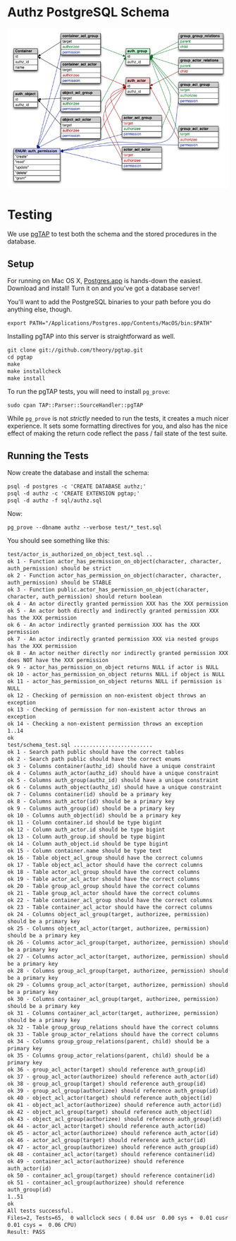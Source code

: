 Authz PostgreSQL Schema
=======================

![alt text](authz-schema.png "schema diagram")

# Testing

We use [pgTAP][] to test both the schema and the stored procedures in
the database.

## Setup

For running on Mac OS X, [Postgres.app][] is hands-down the easiest.
Download and install!  Turn it on and you've got a database server!

You'll want to add the PostgreSQL binaries to your path before you do
anything else, though.

```
export PATH="/Applications/Postgres.app/Contents/MacOS/bin:$PATH"
```

Installing pgTAP into this server is straightforward as well.

```
git clone git://github.com/theory/pgtap.git
cd pgtap
make
make installcheck
make install
```

To run the pgTAP tests, you will need to install `pg_prove`:

```
sudo cpan TAP::Parser::SourceHandler::pgTAP
```

While `pg_prove` is not _strictly_ needed to run the tests, it creates
a much nicer experience.  It sets some formatting directives for you,
and also has the nice effect of making the return code reflect the
pass / fail state of the test suite.

## Running the Tests
Now create the database and install the schema:

```
psql -d postgres -c 'CREATE DATABASE authz;'
psql -d authz -c 'CREATE EXTENSION pgtap;'
psql -d authz -f sql/authz.sql
```

Now:

```
pg_prove --dbname authz --verbose test/*_test.sql
```

You should see something like this:

```
test/actor_is_authorized_on_object_test.sql ..
ok 1 - Function actor_has_permission_on_object(character, character, auth_permission) should be strict
ok 2 - Function actor_has_permission_on_object(character, character, auth_permission) should be STABLE
ok 3 - Function public.actor_has_permission_on_object(character, character, auth_permission) should return boolean
ok 4 - An actor directly granted permission XXX has the XXX permission
ok 5 - An actor both directly and indirectly granted permission XXX has the XXX permission
ok 6 - An actor indirectly granted permission XXX has the XXX permission
ok 7 - An actor indirectly granted permission XXX via nested groups has the XXX permission
ok 8 - An actor neither directly nor indirectly granted permission XXX does NOT have the XXX permission
ok 9 - actor_has_permission_on_object returns NULL if actor is NULL
ok 10 - actor_has_permission_on_object returns NULL if object is NULL
ok 11 - actor_has_permission_on_object returns NULL if permission is NULL
ok 12 - Checking of permission on non-existent object throws an exception
ok 13 - Checking of permission for non-existent actor throws an exception
ok 14 - Checking a non-existent permission throws an exception
1..14
ok
test/schema_test.sql .........................
ok 1 - Search path public should have the correct tables
ok 2 - Search path public should have the correct enums
ok 3 - Columns container(authz_id) should have a unique constraint
ok 4 - Columns auth_actor(authz_id) should have a unique constraint
ok 5 - Columns auth_group(authz_id) should have a unique constraint
ok 6 - Columns auth_object(authz_id) should have a unique constraint
ok 7 - Columns container(id) should be a primary key
ok 8 - Columns auth_actor(id) should be a primary key
ok 9 - Columns auth_group(id) should be a primary key
ok 10 - Columns auth_object(id) should be a primary key
ok 11 - Column container.id should be type bigint
ok 12 - Column auth_actor.id should be type bigint
ok 13 - Column auth_group.id should be type bigint
ok 14 - Column auth_object.id should be type bigint
ok 15 - Column container.name should be type text
ok 16 - Table object_acl_group should have the correct columns
ok 17 - Table object_acl_actor should have the correct columns
ok 18 - Table actor_acl_group should have the correct columns
ok 19 - Table actor_acl_actor should have the correct columns
ok 20 - Table group_acl_group should have the correct columns
ok 21 - Table group_acl_actor should have the correct columns
ok 22 - Table container_acl_group should have the correct columns
ok 23 - Table container_acl_actor should have the correct columns
ok 24 - Columns object_acl_group(target, authorizee, permission) should be a primary key
ok 25 - Columns object_acl_actor(target, authorizee, permission) should be a primary key
ok 26 - Columns actor_acl_group(target, authorizee, permission) should be a primary key
ok 27 - Columns actor_acl_actor(target, authorizee, permission) should be a primary key
ok 28 - Columns group_acl_group(target, authorizee, permission) should be a primary key
ok 29 - Columns group_acl_actor(target, authorizee, permission) should be a primary key
ok 30 - Columns container_acl_group(target, authorizee, permission) should be a primary key
ok 31 - Columns container_acl_actor(target, authorizee, permission) should be a primary key
ok 32 - Table group_group_relations should have the correct columns
ok 33 - Table group_actor_relations should have the correct columns
ok 34 - Columns group_group_relations(parent, child) should be a primary key
ok 35 - Columns group_actor_relations(parent, child) should be a primary key
ok 36 - group_acl_actor(target) should reference auth_group(id)
ok 37 - group_acl_actor(authorizee) should reference auth_actor(id)
ok 38 - group_acl_group(target) should reference auth_group(id)
ok 39 - group_acl_group(authorizee) should reference auth_group(id)
ok 40 - object_acl_actor(target) should reference auth_object(id)
ok 41 - object_acl_actor(authorizee) should reference auth_actor(id)
ok 42 - object_acl_group(target) should reference auth_object(id)
ok 43 - object_acl_group(authorizee) should reference auth_group(id)
ok 44 - actor_acl_actor(target) should reference auth_actor(id)
ok 45 - actor_acl_actor(authorizee) should reference auth_actor(id)
ok 46 - actor_acl_group(target) should reference auth_actor(id)
ok 47 - actor_acl_group(authorizee) should reference auth_group(id)
ok 48 - container_acl_actor(target) should reference container(id)
ok 49 - container_acl_actor(authorizee) should reference auth_actor(id)
ok 50 - container_acl_group(target) should reference container(id)
ok 51 - container_acl_group(authorizee) should reference auth_group(id)
1..51
ok
All tests successful.
Files=2, Tests=65,  0 wallclock secs ( 0.04 usr  0.00 sys +  0.01 cusr  0.01 csys =  0.06 CPU)
Result: PASS
```

[pgTAP]:http://pgtap.org
[Postgres.app]:http://postgresapp.com
